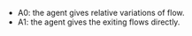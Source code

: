 - A0: the agent gives relative variations of flow.
- A1: the agent gives the exiting flows directly.